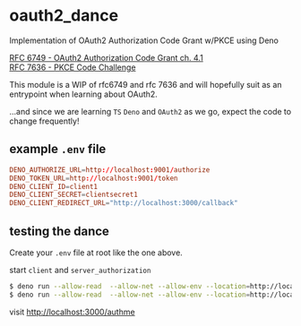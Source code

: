 # oauth2_dance

Implementation of OAuth2 Authorization Code Grant w/PKCE using Deno

[RFC 6749 - OAuth2 Authorization Code Grant ch. 4.1](https://datatracker.ietf.org/doc/html/rfc6749#section-4.1)<br/>[RFC 7636 - PKCE Code Challenge](https://datatracker.ietf.org/doc/html/rfc7636)

This module is a WIP of rfc6749 and rfc 7636 and will hopefully suit as an entrypoint when learning about OAuth2.

...and since we are learning `TS` `Deno` and `OAuth2` as we go, expect the code to change frequently!

## example `.env` file
```conf
DENO_AUTHORIZE_URL=http://localhost:9001/authorize
DENO_TOKEN_URL=http://localhost:9001/token
DENO_CLIENT_ID=client1
DENO_CLIENT_SECRET=clientsecret1
DENO_CLIENT_REDIRECT_URL="http://localhost:3000/callback"
```

## testing the dance

Create your `.env` file at root like the one above.

start `client` and `server_authorization`

```sh
$ deno run --allow-read  --allow-net --allow-env --location=http://localhost ./client.ts
$ deno run --allow-read  --allow-net --allow-env --location=http://localhost ./server_authorization.ts
```

visit [http://localhost:3000/authme](http://localhost:3000/authme)
